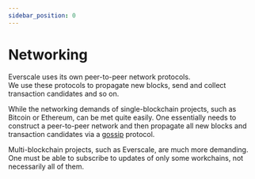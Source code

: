 ```yaml
---
sidebar_position: 0
---
```


# Networking

Everscale uses its own peer-to-peer network protocols.      
We use these protocols to propagate new blocks, send and collect transaction candidates and so on. 

While the networking demands of single-blockchain projects, such as Bitcoin or Ethereum, can be met quite easily. One essentially needs to construct a peer-to-peer network and then propagate all new blocks and transaction candidates via a [gossip](https://en.wikipedia.org/wiki/Gossip_protocol) protocol.     

Multi-blockchain projects, such as Everscale, are much more demanding. One must be able to subscribe to updates of only some workchains, not necessarily all of them.

